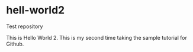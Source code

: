 # hell-world2
Test repository

This is Hello World 2.  This is my second time taking the sample tutorial for Github.
